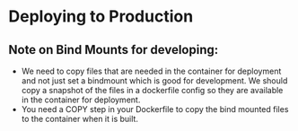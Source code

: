 # Deploying to Production

## Note on Bind Mounts for developing:

- We need to copy files that are needed in the container for deployment and not just set a bindmount which is good for development. We should copy a snapshot of the files in a dockerfile config so they are available in the container for deployment.
- You need a COPY step in your Dockerfile to copy the bind mounted files to the container when it is built.
